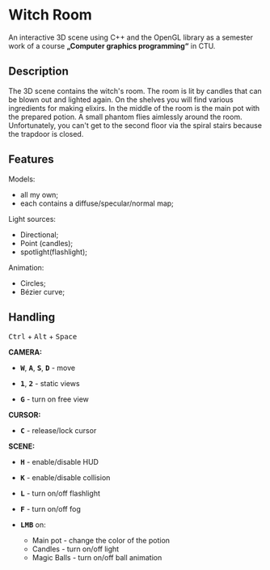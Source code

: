 # Witch Room

An interactive 3D scene using C++ and the OpenGL library as a semester work of a 
course **„Computer graphics programming“** in CTU.

## Description

The 3D scene contains the witch's room. The room is lit by candles that can be blown out and lighted again. On the shelves you will find various ingredients for making elixirs. In the middle of the room is the main pot with the prepared potion. A small phantom flies aimlessly around the room. Unfortunately, you can't get to the second floor via the spiral stairs because the trapdoor is closed.

## Features

Models:
- all my own;
- each contains a diffuse/specular/normal map;

Light sources:
- Directional; 
- Point (candles);
- spotlight(flashlight);

Animation:
- Circles;
- Bézier curve;

## Handling

<kbd>Ctrl</kbd> + <kbd>Alt</kbd> + <kbd>Space</kbd>
<kbd></kbd>

**CAMERA:**

  - <kbd>**W**</kbd>, <kbd>**A**</kbd>, <kbd>**S**</kbd>, <kbd>**D**</kbd> - move
  
  - <kbd>**1**</kbd>, <kbd>**2**</kbd> - static views
  
  - <kbd>**G**</kbd> - turn on free view
  
**CURSOR:**

  - <kbd>**C**</kbd> - release/lock cursor
  
**SCENE:**

  - <kbd>**H**</kbd> - enable/disable HUD

  - <kbd>**K**</kbd> - enable/disable collision

  - <kbd>**L**</kbd> - turn on/off flashlight

  - <kbd>**F**</kbd> - turn on/off fog

  - <kbd>**LMB**</kbd> on:
  
    - Main pot - change the color of the potion
    - Candles - turn on/off light
    - Magic Balls - turn on/off ball animation

